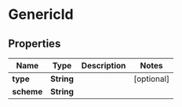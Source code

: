 

# GenericId


## Properties

| Name | Type | Description | Notes |
|------------ | ------------- | ------------- | -------------|
|**type** | **String** |  |  [optional] |
|**scheme** | **String** |  |  |



